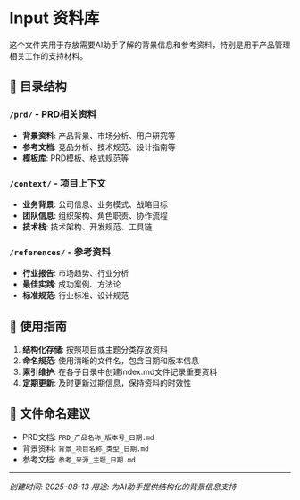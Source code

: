 # Input 资料库

这个文件夹用于存放需要AI助手了解的背景信息和参考资料，特别是用于产品管理相关工作的支持材料。

## 📁 目录结构

### `/prd/` - PRD相关资料
- **背景资料**: 产品背景、市场分析、用户研究等
- **参考文档**: 竞品分析、技术规范、设计指南等
- **模板库**: PRD模板、格式规范等

### `/context/` - 项目上下文
- **业务背景**: 公司信息、业务模式、战略目标
- **团队信息**: 组织架构、角色职责、协作流程
- **技术栈**: 技术架构、开发规范、工具链

### `/references/` - 参考资料
- **行业报告**: 市场趋势、行业分析
- **最佳实践**: 成功案例、方法论
- **标准规范**: 行业标准、设计规范



## 🎯 使用指南

1. **结构化存储**: 按照项目或主题分类存放资料
2. **命名规范**: 使用清晰的文件名，包含日期和版本信息
3. **索引维护**: 在各子目录中创建index.md文件记录重要资料
4. **定期更新**: 及时更新过期信息，保持资料的时效性

## 📝 文件命名建议

- PRD文档: `PRD_产品名称_版本号_日期.md`
- 背景资料: `背景_项目名称_类型_日期.md`
- 参考文档: `参考_来源_主题_日期.md`

---

*创建时间: 2025-08-13*
*用途: 为AI助手提供结构化的背景信息支持*